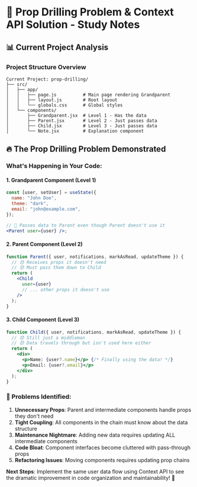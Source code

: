 # 🚨 Prop Drilling Problem & Context API Solution - Study Notes

## 📊 Current Project Analysis

### Project Structure Overview

```
Current Project: prop-drilling/
├── src/
│   ├── app/
│   │   ├── page.js          # Main page rendering Grandparent
│   │   ├── layout.js        # Root layout
│   │   └── globals.css      # Global styles
│   └── components/
│       ├── Grandparent.jsx  # Level 1 - Has the data
│       ├── Parent.jsx       # Level 2 - Just passes data
│       ├── Child.jsx        # Level 3 - Just passes data
│       └── Note.jsx         # Explanation component
```

## 🔥 The Prop Drilling Problem Demonstrated

### What's Happening in Your Code:

#### 1. **Grandparent Component (Level 1)**

```jsx
const [user, setUser] = useState({
  name: "John Doe",
  theme: "dark",
  email: "john@example.com",
});

// 🚨 Passes data to Parent even though Parent doesn't use it
<Parent user={user} />;
```

#### 2. **Parent Component (Level 2)**

```jsx
function Parent({ user, notifications, markAsRead, updateTheme }) {
  // 😞 Receives props it doesn't need
  // 😞 Must pass them down to Child
  return (
    <Child
      user={user}
      // ... other props it doesn't use
    />
  );
}
```

#### 3. **Child Component (Level 3)**

```jsx
function Child({ user, notifications, markAsRead, updateTheme }) {
  // 😞 Still just a middleman
  // 😞 Data travels through but isn't used here either
  return (
    <div>
      <p>Name: {user?.name}</p> {/* Finally using the data! */}
      <p>Email: {user?.email}</p>
    </div>
  );
}
```

### 🚫 Problems Identified:

1. **Unnecessary Props**: Parent and intermediate components handle props they don't need
2. **Tight Coupling**: All components in the chain must know about the data structure
3. **Maintenance Nightmare**: Adding new data requires updating ALL intermediate components
4. **Code Bloat**: Component interfaces become cluttered with pass-through props
5. **Refactoring Issues**: Moving components requires updating prop chains

**Next Steps**: Implement the same user data flow using Context API to see the dramatic improvement in code organization and maintainability! 🚀
